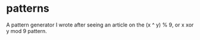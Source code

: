 # patterns
A pattern generator I wrote after seeing an article on the (x ^ y) % 9, or x xor y mod 9 pattern.
